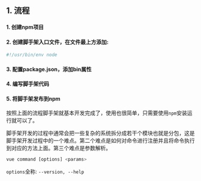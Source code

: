 

## 1. 流程

#### 1. 创建npm项目

#### 2. 创建脚手架入口文件，在文件最上方添加:

```js
#!/usr/bin/env node
```

#### 3. 配置package.json，添加bin属性

#### 4. 编写脚手架代码

#### 5. 将脚手架发布到npm

按照上面的流程脚手架就基本开发完成了，使用也很简单，只需要使用```npm```安装运行就可以了。

脚手架开发的过程中通常会把一些复杂的系统拆分成若干个模块也就是分包，这是脚手架开发过程中的一个难点。第二个难点是如何对命令进行注册并且将命令执行到对应的方法上面。第三个难点是参数解析。

```js
vue command [options] <params>
```

```options```全称: ```--version, --help```

```o